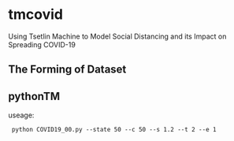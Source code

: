 # tmcovid
Using Tsetlin Machine to Model Social Distancing and its Impact on Spreading COVID-19


## The Forming of Dataset


## pythonTM
useage: 
```
 python COVID19_00.py --state 50 --c 50 --s 1.2 --t 2 --e 1
```